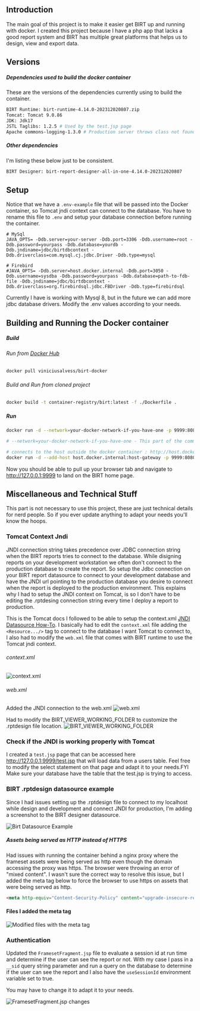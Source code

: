 ## Introduction

The main goal of this project is to make it easier get BIRT up and running with docker.
I created this project because I have a php app that lacks a good report system and BIRT has multiple great platforms that helps us to design, view and export data.

## Versions

##### Dependencies used to build the docker container
These are the versions of the dependencies currently using to build the container. 
```sh
BIRT Runtime: birt-runtime-4.14.0-202312020807.zip
Tomcat: Tomcat 9.0.86
JDK: Jdk17
JSTL Taglibs: 1.2.5 # Used by the test.jsp page
Apache commons-logging-1.3.0 # Production server throws class not found exception without it
```

##### Other dependencies
I'm listing these below just to be consistent.
```txt
BIRT Designer: birt-report-designer-all-in-one-4.14.0-202312020807
```

## Setup
Notice that we have a ```.env-example``` file that will be passed into the Docker container, so Tomcat jndi context can connect to the database.
You have to rename this file to ```.env``` and setup your database connection before running the container.

```
# MySql
JAVA_OPTS= -Ddb.server=your-server -Ddb.port=3306 -Ddb.username=root -Ddb.password=yourpass -Ddb.database=yourdb -Ddb.jndiname=jdbc/birtdbcontext -Ddb.driverclass=com.mysql.cj.jdbc.Driver -Ddb.type=mysql

# Firebird
#JAVA_OPTS= -Ddb.server=host.docker.internal -Ddb.port=3050 -Ddb.username=sysdba -Ddb.password=yourpass -Ddb.database=path-to-fdb-file -Ddb.jndiname=jdbc/birtdbcontext -Ddb.driverclass=org.firebirdsql.jdbc.FBDriver -Ddb.type=firebirdsql
```

Currently I have is working with Mysql 8, but in the future we can add more jdbc database drivers. 
Modify the .env values according to your needs.

## Building and Running the Docker container

##### Build

###### Run from [Docker Hub](https://hub.docker.com/r/viniciusalvess/birt-docker)
```sh
docker pull viniciusalvess/birt-docker
```

###### Build and Run from cloned project
```sh
docker build -t container-registry/birt:latest -f ./Dockerfile .
```
##### Run

```sh
docker run -d --network=your-docker-network-if-you-have-one -p 9999:8080 --name birt --env-file ./Docker/birt/.env -v /your-volume-path:/usr/local/tomcat/webapps/ROOT/report container-registry/birt:latest

# --network=your-docker-network-if-you-have-one - This part of the command can be removed if you don't use a separate docker netowork. but if you are connecting to the hosting physical machine from the container, you may need the command below
```

```sh
# connects to the host outside the docker container : http://host.docker.internal:9999/
docker run -d --add-host host.docker.internal:host-gateway -p 9999:8080 --name birt --env-file ./Docker/birt/.env -v  /your-volume-path:/usr/local/tomcat/webapps/ROOT/report container-registry/birt-docker:latest
```


Now you should be able to pull up your browser tab and navigate to http://127.0.0.1:9999 to land on the BIRT home page.

## Miscellaneous and Technical Stuff

This part is not necessary to use this project, these are just technical details for nerd people. So if you ever update anything to adapt your needs you'll know the hoops.

### Tomcat Context Jndi

JNDI connection string takes precedence over JDBC connection string when the BIRT reports tries to connect to the database. While disigning  reports on your development workstation we often don't connect to the production database to create the report. So setup the Jdbc connection on your BIRT report datasource to connect to your development database and have the JNDI url pointing to the production database you desire to connect when the report is deployed to the production environment.
This explains why I had to setup the JNDI context on Tomcat, is so I don't have to be editing the .rptdesing connection string every time I deploy a report to production.

This is the Tomcat docs I followed to be able to setup the context.xml [JNDI Datasource How-To](https://tomcat.apache.org/tomcat-9.0-doc/jndi-datasource-examples-howto.html). 
I basically had to edit the ```context.xml``` file adding the ```<Resource.../>``` tag to connect to the database I want Tomcat to connect to, I also had to modify the ```web.xml``` file that comes with BIRT runtime to use the Tomcat jndi context. 

###### context.xml 

![context.xml](./docs/assets/img/context.xml-modification.png "Modification of context.xml")

###### web.xml 

Added the JNDI connection to the web.xml
![web.xml](./docs/assets/img/web.xml-modification.png "Modification of web.xml")

Had to modify the BIRT_VIEWER_WORKING_FOLDER to customize the .rptdesign file location.
![BIRT_VIEWER_WORKING_FOLDER](./docs/assets/img/web.xml-modification1.png "Modification of BIRT_VIEWER_WORKING_FOLDER path")

### Check if the JNDI is working properly with Tomcat
I created a ```test.jsp``` page that can be accessed here http://127.0.0.1:9999/test.jsp that will load data from a users table. Feel free to modify the select statement on that page and adapt it to your needs.FYI Make sure your database have the table that the test.jsp is trying to access.

### BIRT .rptdesign datasource example

Since I had issues setting up the .rptdesign file to connect to my localhost while design and development and connect JNDI for production, I'm adding a screenshot to the BIRT designer datasource.

![Birt Datasource Example](./docs/assets/img/birt-datasource-example.png "Birt Datasource Example for JDBC and JNDI")

##### Assets being served as HTTP instead of HTTPS
Had issues with running the container behind a nginx proxy where the frameset assets were being served as http even though the domain accessing the proxy was https. The browser were throwing an error of "mixed content".
I wasn't sure the correct way to resolve this issue, but I added the meta tag below to force the browser to use https on assets that were being served as http.

```html
<meta http-equiv="Content-Security-Policy" content="upgrade-insecure-requests">
```
#### Files I added the meta tag
![Modified files with the meta tag](./docs/assets/img/meta-tag-mixed-content.png "Modified files with the meta tag")

### Authentication

Updated the ```FramesetFragment.jsp``` file to evaluate a session id at run time and determine if the user can see the report or not.
With my case I pass in a ```__sid``` query string parameter and run a query on the database to determine if the user can see the report and I also have the ```useSessionId``` environment variable set to true.

You may have to change it to adapt it to your needs.

![FramesetFragment.jsp changes](./docs/assets/img/frameset-fragment-changes.png "Modified FramesetFragment.jsp")


